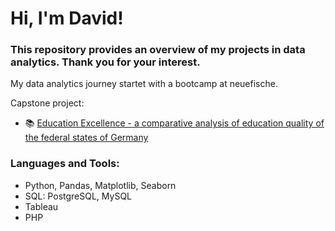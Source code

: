 # Hi, I'm David!
### This repository provides an overview of my projects in data analytics. Thank you for your interest.

My data analytics journey startet with a bootcamp at neuefische.

Capstone project:
  - 📚 [Education Excellence - a comparative analysis of education quality of the federal states of Germany](https://drive.google.com/file/d/1khNHDrjkHo4LrlOfa54eHeFURdw404Hi/view?usp=share_link)

### Languages and Tools:
  - Python, Pandas, Matplotlib, Seaborn
  - SQL: PostgreSQL, MySQL
  - Tableau
  - PHP
